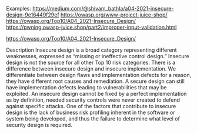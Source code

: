 Examples:
https://medium.com/@shivam_bathla/a04-2021-insecure-design-9e16449f29ef
https://owasp.org/www-project-juice-shop/
https://owasp.org/Top10/A04_2021-Insecure_Design/
https://pwning.owasp-juice.shop/part2/improper-input-validation.html


https://owasp.org/Top10/A04_2021-Insecure_Design/

Description
Insecure design is a broad category representing different weaknesses, expressed as “missing or ineffective control design.” Insecure design is not the source for all other Top 10 risk categories. There is a difference between insecure design and insecure implementation. We differentiate between design flaws and implementation defects for a reason, they have different root causes and remediation. A secure design can still have implementation defects leading to vulnerabilities that may be exploited. An insecure design cannot be fixed by a perfect implementation as by definition, needed security controls were never created to defend against specific attacks. One of the factors that contribute to insecure design is the lack of business risk profiling inherent in the software or system being developed, and thus the failure to determine what level of security design is required.